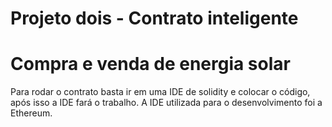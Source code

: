 # Projeto dois - Contrato inteligente
# Compra e venda de energia solar

Para rodar o contrato basta ir em uma IDE de solidity e colocar o código, após isso a IDE fará o trabalho.
A IDE utilizada para o desenvolvimento foi a Ethereum.
